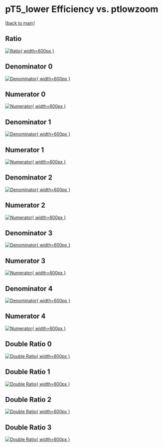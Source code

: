 # pT5_lower Efficiency vs. ptlowzoom

[[back to main](./)]



## Ratio

[![Ratio](../mtv/var/pT5_lower_loweta_0_0_eff_ptlowzoom.png){ width=600px }](../mtv/var/pT5_lower_loweta_0_0_eff_ptlowzoom.pdf)

## Denominator 0

[![Denominator](../mtv/den/pT5_lower_loweta_0_0_eff_ptlowzoom_den0.png){ width=600px }](../mtv/den/pT5_lower_loweta_0_0_eff_ptlowzoom_den0.pdf)

## Numerator 0

[![Numerator](../mtv/num/pT5_lower_loweta_0_0_eff_ptlowzoom_num0.png){ width=600px }](../mtv/num/pT5_lower_loweta_0_0_eff_ptlowzoom_num0.pdf)

## Denominator 1

[![Denominator](../mtv/den/pT5_lower_loweta_0_0_eff_ptlowzoom_den1.png){ width=600px }](../mtv/den/pT5_lower_loweta_0_0_eff_ptlowzoom_den1.pdf)

## Numerator 1

[![Numerator](../mtv/num/pT5_lower_loweta_0_0_eff_ptlowzoom_num1.png){ width=600px }](../mtv/num/pT5_lower_loweta_0_0_eff_ptlowzoom_num1.pdf)

## Denominator 2

[![Denominator](../mtv/den/pT5_lower_loweta_0_0_eff_ptlowzoom_den2.png){ width=600px }](../mtv/den/pT5_lower_loweta_0_0_eff_ptlowzoom_den2.pdf)

## Numerator 2

[![Numerator](../mtv/num/pT5_lower_loweta_0_0_eff_ptlowzoom_num2.png){ width=600px }](../mtv/num/pT5_lower_loweta_0_0_eff_ptlowzoom_num2.pdf)

## Denominator 3

[![Denominator](../mtv/den/pT5_lower_loweta_0_0_eff_ptlowzoom_den3.png){ width=600px }](../mtv/den/pT5_lower_loweta_0_0_eff_ptlowzoom_den3.pdf)

## Numerator 3

[![Numerator](../mtv/num/pT5_lower_loweta_0_0_eff_ptlowzoom_num3.png){ width=600px }](../mtv/num/pT5_lower_loweta_0_0_eff_ptlowzoom_num3.pdf)

## Denominator 4

[![Denominator](../mtv/den/pT5_lower_loweta_0_0_eff_ptlowzoom_den4.png){ width=600px }](../mtv/den/pT5_lower_loweta_0_0_eff_ptlowzoom_den4.pdf)

## Numerator 4

[![Numerator](../mtv/num/pT5_lower_loweta_0_0_eff_ptlowzoom_num4.png){ width=600px }](../mtv/num/pT5_lower_loweta_0_0_eff_ptlowzoom_num4.pdf)

## Double Ratio 0

[![Double Ratio](../mtv/ratio/pT5_lower_loweta_0_0_eff_ptlowzoom_ratio0.png){ width=600px }](../mtv/ratio/pT5_lower_loweta_0_0_eff_ptlowzoom_ratio0.pdf)

## Double Ratio 1

[![Double Ratio](../mtv/ratio/pT5_lower_loweta_0_0_eff_ptlowzoom_ratio1.png){ width=600px }](../mtv/ratio/pT5_lower_loweta_0_0_eff_ptlowzoom_ratio1.pdf)

## Double Ratio 2

[![Double Ratio](../mtv/ratio/pT5_lower_loweta_0_0_eff_ptlowzoom_ratio2.png){ width=600px }](../mtv/ratio/pT5_lower_loweta_0_0_eff_ptlowzoom_ratio2.pdf)

## Double Ratio 3

[![Double Ratio](../mtv/ratio/pT5_lower_loweta_0_0_eff_ptlowzoom_ratio3.png){ width=600px }](../mtv/ratio/pT5_lower_loweta_0_0_eff_ptlowzoom_ratio3.pdf)

